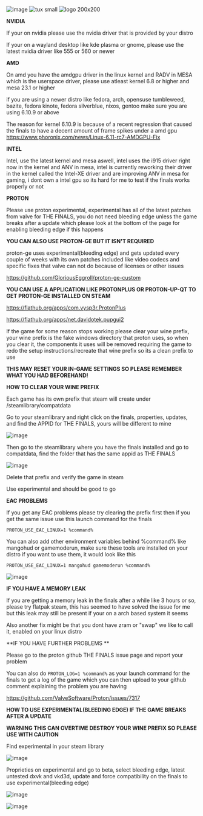 ![image](https://github.com/user-attachments/assets/3487ffc1-5f38-4880-9254-3b79c67f2dd9) ![tux small](https://github.com/user-attachments/assets/5cec50e6-407c-4e91-b828-ba6c30355dcd)
![logo 200x200](https://github.com/user-attachments/assets/47cf8f8c-42cf-4955-ac34-0f789cc69c7a)




**NVIDIA**

If your on nvidia please use the nvidia driver that is provided by your distro

If your on a wayland desktop like kde plasma or gnome, please use the latest nvidia driver like 555 or 560 or newer

**AMD**

On amd you have the amdgpu driver in the linux kernel and RADV in MESA which is the userspace driver, please use atleast kernel 6.8 or higher and mesa 23.1 or higher

if you are using a newer distro like fedora, arch, opensuse tumbleweed, bazite, fedora kinote, fedora silverblue, nixos, gentoo make sure you are using 6.10.9 or above

The reason for kernel 6.10.9 is because of a recent regression that caused the finals to have a decent amount of frame spikes under a amd gpu
https://www.phoronix.com/news/Linux-6.11-rc7-AMDGPU-Fix

**INTEL**

Intel, use the latest kernel and mesa aswell, intel uses the i915 driver right now in the kernel and ANV in mesa, intel is currently reworking their driver in the kernel called the Intel-XE driver and are improving ANV in mesa for gaming, i dont own a intel gpu so its hard for me to test if the finals works properly or not

**PROTON**

Please use proton experimental, experimental has all of the latest patches from valve for THE FINALS, you do not need bleeding edge unless the game breaks after a update which please look at the bottom of the page for enabling bleeding edge if this happens

**YOU CAN ALSO USE PROTON-GE BUT IT ISN'T REQUIRED**

proton-ge uses experimental(bleeding edge) and gets updated every couple of weeks with its own patches included like video codecs and specific fixes that valve can not do because of licenses or other issues 

https://github.com/GloriousEggroll/proton-ge-custom

**YOU CAN USE A APPLICATION LIKE PROTONPLUS OR PROTON-UP-QT TO GET PROTON-GE INSTALLED ON STEAM**

https://flathub.org/apps/com.vysp3r.ProtonPlus

https://flathub.org/apps/net.davidotek.pupgui2

If the game for some reason stops working please clear your wine prefix, your wine prefix is the fake windows directory that proton uses, so when you clear it, the components it uses will be removed requiring the game to redo the setup instructions/recreate that wine prefix so its a clean prefix to use

**THIS MAY RESET YOUR IN-GAME SETTINGS SO PLEASE REMEMBER WHAT YOU HAD BEFOREHAND!**

**HOW TO CLEAR YOUR WINE PREFIX**

Each game has its own prefix that steam will create under /steamlibrary/compatdata

Go to your steamlibrary and right click on the finals, properties, updates, and find the APPID for THE FINALS, yours will be different to mine

![image](https://github.com/user-attachments/assets/8456b6a2-4005-451a-811e-426db77b9694)

Then go to the steamlibrary where you have the finals installed and go to compatdata, find the folder that has the same appid as THE FINALS

![image](https://github.com/user-attachments/assets/776e90f7-53b8-4ba9-be16-b6a2fa9c5a2a)

Delete that prefix and verify the game in steam

Use experimental and should be good to go

**EAC PROBLEMS**

If you get any EAC problems please try clearing the prefix first then if you get the same issue use this launch command for the finals

`PROTON_USE_EAC_LINUX=1 %command%`

You can also add other environment variables behind %command% like mangohud or gamemoderun, make sure these tools are installed on your distro if you want to use them, it would look like this

`PROTON_USE_EAC_LINUX=1 mangohud gamemoderun %command%`

![image](https://github.com/user-attachments/assets/fe7447fb-1840-4889-a2f2-34ededeaebc0)

**IF YOU HAVE A MEMORY LEAK**

If you are getting a memory leak in the finals after a while like 3 hours or so, please try flatpak steam, this has seemed to have solved the issue for me but this leak may still be present if your on a arch based system it seems

Also another fix might be that you dont have zram or "swap" we like to call it, enabled on your linux distro

**IF YOU HAVE FURTHER PROBLEMS **

Please go to the proton github THE FINALS issue page and report your problem

You can also do `PROTON_LOG=1 %command%` as your launch command for the finals to get a log of the game which you can then upload to your github comment explaining the problem you are having

https://github.com/ValveSoftware/Proton/issues/7317


**HOW TO USE EXPERIMENTAL(BLEEDING EDGE) IF THE GAME BREAKS AFTER A UPDATE**

**WARNING THIS CAN OVERTIME DESTROY YOUR WINE PREFIX SO PLEASE USE WITH CAUTION**

Find experimental in your steam library

![image](https://github.com/user-attachments/assets/69d9cbdf-9655-4849-bf17-02d88c17214a)

Proprieties on experimental and go to beta, select bleeding edge, latest untested dxvk and vkd3d, update and force compatibility on the finals to use experimental(bleeding edge)

![image](https://github.com/user-attachments/assets/e4ce2cf9-e286-4f3a-aa06-6438fd0a966e)

![image](https://github.com/user-attachments/assets/80c1f38b-c055-49ec-9761-86761972a1b7)




